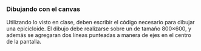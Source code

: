 ### Dibujando con el canvas

Utilizando lo visto en clase, deben escribir el código necesario para dibujar una epicicloide. El dibujo debe realizarse sobre un <canvas> de tamaño 800×600, y además se agregaran dos líneas punteadas a manera de ejes en el centro de la pantalla.
